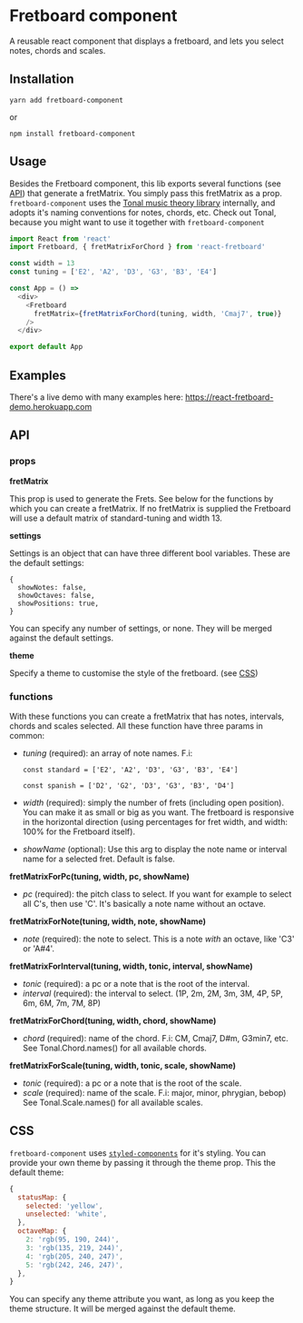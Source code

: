 # Fretboard component

A reusable react component that displays a fretboard, and lets you select notes, chords and scales.

## Installation

`yarn add fretboard-component`

or

`npm install fretboard-component`

## Usage

Besides the Fretboard component, this lib exports several functions (see [API](#functions)) that
generate a fretMatrix. You simply pass this fretMatrix as a prop. `fretboard-component` uses the [Tonal music theory library](https://github.com/danigb/tonal/) internally, and adopts it's naming conventions for notes, chords, etc. Check out Tonal, because you might want to use it together with `fretboard-component`

```js
import React from 'react'
import Fretboard, { fretMatrixForChord } from 'react-fretboard'

const width = 13
const tuning = ['E2', 'A2', 'D3', 'G3', 'B3', 'E4']

const App = () =>
  <div>
    <Fretboard
      fretMatrix={fretMatrixForChord(tuning, width, 'Cmaj7', true)}
    />
  </div>

export default App
```

## Examples

There's a live demo with many examples here: https://react-fretboard-demo.herokuapp.com

## API

### props

  **fretMatrix**

  This prop is used to generate the Frets. See below for the functions by which you can create a fretMatrix. If no fretMatrix is supplied the Fretboard will use a default matrix of standard-tuning and width 13.

  **settings**

  Settings is an object that can have three different bool variables. These are the default settings:
  ```
  {
    showNotes: false,
    showOctaves: false,
    showPositions: true,
  }
  ```
  You can specify any number of settings, or none. They will be merged against the default settings.

  **theme**

  Specify a theme to customise the style of the fretboard. (see [CSS](#CSS))

### functions<a name="functions"></a>
  With these functions you can create a fretMatrix that has notes, intervals, chords and scales selected.
  All these function have three params in common:
  - *tuning* (required): an array of note names. F.i:

    `const standard = ['E2', 'A2', 'D3', 'G3', 'B3', 'E4']`

    `const spanish = ['D2', 'G2', 'D3', 'G3', 'B3', 'D4']`
  - *width* (required): simply the number of frets (including open position). You can make it as small or big as you want. The fretboard is responsive in the horizontal direction (using percentages for fret width, and width: 100% for the Fretboard itself).

  - *showName* (optional): Use this arg to display the note name or interval name for a selected fret. Default is false.



**fretMatrixForPc(tuning, width, pc, showName)**
- *pc* (required): the pitch class to select. If you want for example to select all C's, then use 'C'. It's basically a note name without an octave.

**fretMatrixForNote(tuning, width, note, showName)**
  - *note* (required): the note to select. This is a note *with* an octave, like 'C3' or 'A#4'.


**fretMatrixForInterval(tuning, width, tonic, interval, showName)**
  - *tonic* (required): a pc or a note that is the root of the interval.
  - *interval* (required): the interval to select. (1P, 2m, 2M, 3m, 3M, 4P, 5P, 6m, 6M, 7m, 7M, 8P)

**fretMatrixForChord(tuning, width, chord, showName)**
  - *chord* (required): name of the chord. F.i: CM, Cmaj7, D#m, G3min7, etc. See Tonal.Chord.names() for all available chords.

**fretMatrixForScale(tuning, width, tonic, scale, showName)**
  - *tonic* (required): a pc or a note that is the root of the scale.
  - *scale* (required): name of the scale. F.i: major, minor, phrygian, bebop) See Tonal.Scale.names() for all available scales.

## CSS<a name="CSS"></a>

  `fretboard-component` uses [`styled-components`](https://github.com/styled-components/styled-components) for it's styling. You can provide your own theme by passing it through the theme prop. This the default theme:
  ```js
  {
    statusMap: {
      selected: 'yellow',
      unselected: 'white',
    },
    octaveMap: {
      2: 'rgb(95, 190, 244)',
      3: 'rgb(135, 219, 244)',
      4: 'rgb(205, 240, 247)',
      5: 'rgb(242, 246, 247)',
    },
  }
  ```
  You can specify any theme attribute you want, as long as you keep the theme structure. It will be merged against the default theme.
